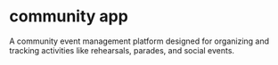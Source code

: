 # community app

A community event management platform designed for organizing and tracking activities like rehearsals, parades, and social events.
